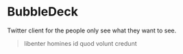 # BubbleDeck

Twitter client for the people only see what they want to see.

> libenter homines id quod volunt credunt
